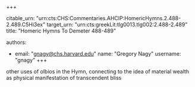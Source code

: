 +++


citable_urn: "urn:cts:CHS:Commentaries.AHCIP:HomericHymns.2.488-2.489.C5Hi3ex"
target_urn: "urn:cts:greekLit:tlg0013.tlg002:2.488-2.489"
title: "Homeric Hymns To Demeter 488-489"

authors:
- email: "gnagy@chs.harvard.edu"
  name: "Gregory Nagy"
  username: "gnagy"
+++

<p>other uses of olbios in the Hymn, connecting to the idea of material wealth as physical manifestation of transcendent bliss</p>
